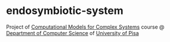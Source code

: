 # endosymbiotic-system

Project of [Computational Models for Complex Systems](https://esami.unipi.it/esami2/programma.php?c=42287&aa=2019&docente=&insegnamento=COMPLEX+SYSTEMS&sd=0) course @ [Department of Computer Science](https://di.unipi.it/en/?start=25) of [University of Pisa](https://unipi.it)
